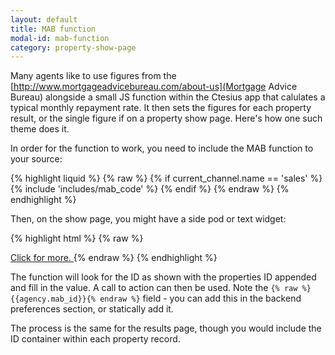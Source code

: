 ```yaml
---
layout: default
title: MAB function
modal-id: mab-function
category: property-show-page
---
```

Many agents like to use figures from the [http://www.mortgageadvicebureau.com/about-us](Mortgage Advice Bureau) alongside a small JS function within the Ctesius app that calulates a typical monthly repayment rate. It then sets the figures for each property result, or the single figure if on a property show page. Here's how one such theme does it.

In order for the function to work, you need to include the MAB function to your source:

{% highlight liquid %}
{% raw %}
{% if current_channel.name == 'sales' %} 
 {% include 'includes/mab_code' %}
{% endif %}
{% endraw %}
{% endhighlight %}

Then, on the show page, you might have a side pod or text widget:

{% highlight html %}
{% raw %}
<span id="mortgageRepaymentQuote_{{property.property_id}}"></span>

<a title="Request Mortgage Quote" href="#" 
 onclick="window.open('http://www.mortgageadvicebureau.com/mab-calc/calculator.php?ID={{agency.mab_id}}&amp;amt={{property.price_value}}', 'MortgageCalculator', 'width=500,height=600')">
  Click for more.
</a>
{% endraw %}
{% endhighlight %}

The function will look for the ID as shown with the properties ID appended and fill in the value. A call to action can then be used. Note the ``{% raw %}{{agency.mab_id}}{% endraw %}`` field - you can add this in the backend preferences section, or statically add it.

The process is the same for the results page, though you would include the ID container within each property record.
